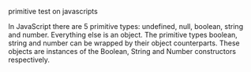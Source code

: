 primitive test on javascripts

In JavaScript there are 5 primitive types: undefined, null, boolean, string and number. Everything else is an object. The primitive types boolean, string and number can be wrapped by their object counterparts. These objects are instances of the Boolean, String and Number constructors respectively.